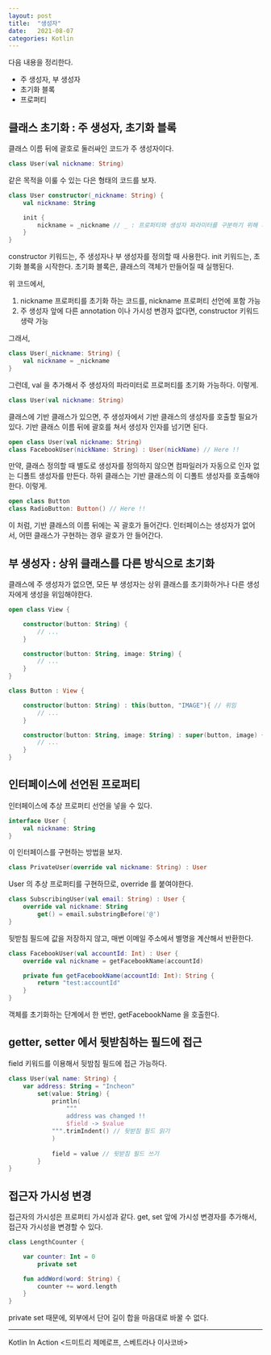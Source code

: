 ```yaml
---
layout: post 
title:  "생성자"
date:   2021-08-07 
categories: Kotlin
---
```


다음 내용을 정리한다.

- 주 생성자, 부 생성자
- 초기화 블록
- 프로퍼티

## 클래스 초기화 : 주 생성자, 초기화 블록 

클래스 이름 뒤에 괄호로 둘러싸인 코드가 주 생성자이다.

```kotlin
class User(val nickname: String)
```

같은 목적을 이룰 수 있는 다은 형태의 코드를 보자.

```kotlin
class User constructor(_nickname: String) {
    val nickname: String

    init {
        nickname = _nickname // _ : 프로퍼티와 생성자 파라미터를 구분하기 위해 사용
    }
}
```

constructor 키워드는, 주 생성자나 부 생성자를 정의할 때 사용한다.
init 키워드는, 초기화 블록을 시작한다. 초기화 블록은, 클래스의 객체가 만들어질 때 실행된다.

위 코드에서,
1. nickname 프로퍼티를 초기화 하는 코드를, nickname 프로퍼티 선언에 포함 가능
2. 주 생성자 앞에 다른 annotation 이나 가시성 변경자 없다면, constructor 키워드 생략 가능

그래서,

```kotlin
class User(_nickname: String) {
    val nickname = _nickname
}
```

그런데, val 을 추가해서 주 생성자의 파라미터로 프로퍼티를 초기화 가능하다.
이렇게.

```kotlin
class User(val nickname: String)
```

클래스에 기반 클래스가 있으면,
주 생성자에서 기반 클래스의 생성자를 호출할 필요가 있다.
기반 클래스 이름 뒤에 괄호를 쳐서 생성자 인자를 넘기면 된다.

```kotlin
open class User(val nickname: String)
class FacebookUser(nickName: String) : User(nickName) // Here !!
```

만약, 클래스 정의할 때 별도로 생성자를 정의하지 않으면
컴파일러가 자동으로 인자 없는 디폴트 생성자를 만든다.
하위 클래스는 기반 클래스의 이 디폴트 생성자를 호출해야한다.
이렇게.

```kotlin
open class Button
class RadioButton: Button() // Here !!
```

이 처럼, 기반 클래스의 이름 뒤에는 꼭 괄호가 들어간다.
인터페이스는 생성자가 없어서, 어떤 클래스가 구현하는 경우 괄호가 안 들어간다.

## 부 생성자 : 상위 클래스를 다른 방식으로 초기화

클래스에 주 생성자가 없으면,
모든 부 생성자는 상위 클래스를 초기화하거나 다른 생성자에게 생성을 위임해야한다.

```kotlin
open class View {

    constructor(button: String) {
        // ...
    }

    constructor(button: String, image: String) {
        // ...
    }
}

class Button : View {

    constructor(button: String) : this(button, "IMAGE"){ // 위임
        // ...
    }

    constructor(button: String, image: String) : super(button, image) { // 상위 클래스 초기화
        // ...
    }
}
```

## 인터페이스에 선언된 프로퍼티 

인터페이스에 추상 프로퍼티 선언을 넣을 수 있다.

```kotlin
interface User {
    val nickname: String
}
```

이 인터페이스를 구현하는 방법을 보자.

```kotlin
class PrivateUser(override val nickname: String) : User
```

User 의 추상 프로퍼티를 구현하므로, override 를 붙여야한다.

```kotlin
class SubscribingUser(val email: String) : User {
    override val nickname: String
        get() = email.substringBefore('@')
}
```

뒷받침 필드에 값을 저장하지 않고,
매번 이메일 주소에서 별명을 계산해서 반환한다.

```kotlin
class FacebookUser(val accountId: Int) : User {
    override val nickname = getFacebookName(accountId)

    private fun getFacebookName(accountId: Int): String {
        return "test:accountId"
    }
}
```

객체를 초기화하는 단계에서 한 번만, getFacebookName 을 호출한다.

## getter, setter 에서 뒷받침하는 필드에 접근

field 키워드를 이용해서 뒷밤침 필드에 접근 가능하다.

```kotlin
class User(val name: String) {
    var address: String = "Incheon"
        set(value: String) {
            println(
                """
                address was changed !!
                $field -> $value 
            """.trimIndent() // 뒷받침 필드 읽기
            )
            
            field = value // 뒷받침 필드 쓰기
        }
}
```

## 접근자 가시성 변경

접근자의 가시성은 프로퍼티 가시성과 같다.
get, set 앞에 가시성 변경자를 추가해서, 접근자 가시성을 변경할 수 있다.

```kotlin
class LengthCounter {

    var counter: Int = 0
        private set

    fun addWord(word: String) {
        counter += word.length
    }
}
```

private set 때문에, 외부에서 단어 길이 합을 마음대로 바꿀 수 없다.

---
Kotlin In Action <드미트리 제메로프, 스베트라나 이사코바>

